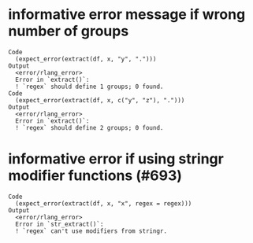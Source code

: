 # informative error message if wrong number of groups

    Code
      (expect_error(extract(df, x, "y", ".")))
    Output
      <error/rlang_error>
      Error in `extract()`:
      ! `regex` should define 1 groups; 0 found.
    Code
      (expect_error(extract(df, x, c("y", "z"), ".")))
    Output
      <error/rlang_error>
      Error in `extract()`:
      ! `regex` should define 2 groups; 0 found.

# informative error if using stringr modifier functions (#693)

    Code
      (expect_error(extract(df, x, "x", regex = regex)))
    Output
      <error/rlang_error>
      Error in `str_extract()`:
      ! `regex` can't use modifiers from stringr.

